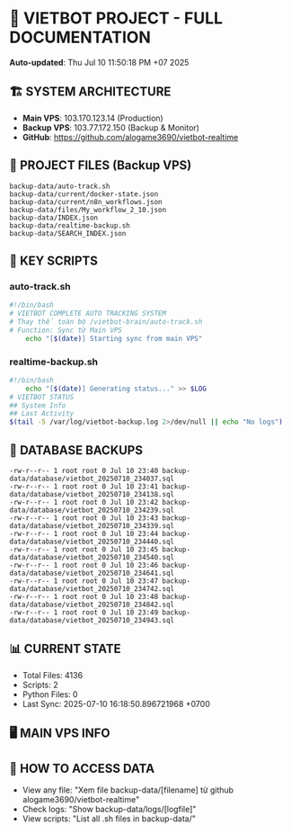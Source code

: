 # 🤖 VIETBOT PROJECT - FULL DOCUMENTATION
**Auto-updated**: Thu Jul 10 11:50:18 PM +07 2025

## 🏗️ SYSTEM ARCHITECTURE
- **Main VPS**: 103.170.123.14 (Production)
- **Backup VPS**: 103.77.172.150 (Backup & Monitor)
- **GitHub**: https://github.com/alogame3690/vietbot-realtime

## 📁 PROJECT FILES (Backup VPS)
```
backup-data/auto-track.sh
backup-data/current/docker-state.json
backup-data/current/n8n_workflows.json
backup-data/files/My_workflow_2_10.json
backup-data/INDEX.json
backup-data/realtime-backup.sh
backup-data/SEARCH_INDEX.json
```

## 🔧 KEY SCRIPTS
### auto-track.sh
```bash
#!/bin/bash
# VIETBOT COMPLETE AUTO TRACKING SYSTEM
# Thay thế toàn bộ /vietbot-brain/auto-track.sh
# Function: Sync từ Main VPS
    echo "[$(date)] Starting sync from main VPS"
```
### realtime-backup.sh
```bash
#!/bin/bash
    echo "[$(date)] Generating status..." >> $LOG
# VIETBOT STATUS
## System Info
## Last Activity
$(tail -5 /var/log/vietbot-backup.log 2>/dev/null || echo "No logs")
```

## 💾 DATABASE BACKUPS
```
-rw-r--r-- 1 root root 0 Jul 10 23:40 backup-data/database/vietbot_20250710_234037.sql
-rw-r--r-- 1 root root 0 Jul 10 23:41 backup-data/database/vietbot_20250710_234138.sql
-rw-r--r-- 1 root root 0 Jul 10 23:42 backup-data/database/vietbot_20250710_234239.sql
-rw-r--r-- 1 root root 0 Jul 10 23:43 backup-data/database/vietbot_20250710_234339.sql
-rw-r--r-- 1 root root 0 Jul 10 23:44 backup-data/database/vietbot_20250710_234440.sql
-rw-r--r-- 1 root root 0 Jul 10 23:45 backup-data/database/vietbot_20250710_234540.sql
-rw-r--r-- 1 root root 0 Jul 10 23:46 backup-data/database/vietbot_20250710_234641.sql
-rw-r--r-- 1 root root 0 Jul 10 23:47 backup-data/database/vietbot_20250710_234742.sql
-rw-r--r-- 1 root root 0 Jul 10 23:48 backup-data/database/vietbot_20250710_234842.sql
-rw-r--r-- 1 root root 0 Jul 10 23:49 backup-data/database/vietbot_20250710_234943.sql
```

## 📊 CURRENT STATE
- Total Files: 4136
- Scripts: 2
- Python Files: 0
- Last Sync: 2025-07-10 16:18:50.896721968 +0700

## 🖥️ MAIN VPS INFO


## 🚨 HOW TO ACCESS DATA
- View any file: "Xem file backup-data/[filename] từ github alogame3690/vietbot-realtime"
- Check logs: "Show backup-data/logs/[logfile]"
- View scripts: "List all .sh files in backup-data/"
